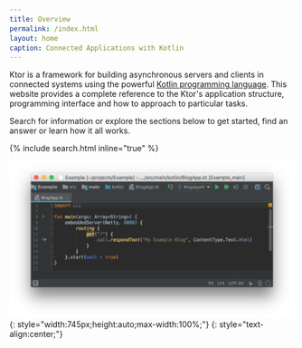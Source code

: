 ```yaml
---
title: Overview
permalink: /index.html
layout: home 
caption: Connected Applications with Kotlin
---
```


Ktor is a framework for building asynchronous servers and clients in connected systems using the powerful [Kotlin programming language](https://kotlinlang.org). 
This website provides a complete reference to the Ktor's application structure, programming interface and how to approach to particular tasks.

Search for information or explore the sections below to get started, find an answer or learn how it all works.

{% include search.html inline="true" %} 

![](/pages/what-is-ktor-shadow.png){: style="width:745px;height:auto;max-width:100%;"}
{: style="text-align:center;"}
